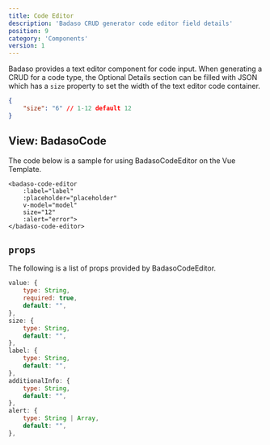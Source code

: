 ```yaml
---
title: Code Editor
description: 'Badaso CRUD generator code editor field details'
position: 9
category: 'Components'
version: 1
---
```


Badaso provides a text editor component for code input. When generating a CRUD for a code type, the Optional Details section can be filled with JSON which has a `size` property to set the width of the text editor code container.

```json
{
    "size": "6" // 1-12 default 12
}
```

## View: BadasoCode
The code below is a sample for using BadasoCodeEditor on the Vue Template.

```vue
<badaso-code-editor
    :label="label"
    :placeholder="placeholder"
    v-model="model"
    size="12"
    :alert="error">
</badaso-code-editor>
```

## `props`
The following is a list of props provided by BadasoCodeEditor.
```js
value: {
    type: String,
    required: true,
    default: "",
},
size: {
    type: String,
    default: "",
},
label: {
    type: String,
    default: "",
},
additionalInfo: {
    type: String,
    default: "",
},
alert: {
    type: String | Array,
    default: "",
},
```